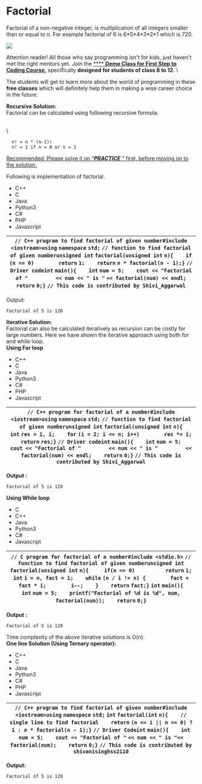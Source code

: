 # Factorial



Factorial of a non-negative integer, is multiplication of all integers smaller than or equal to n. For example factorial of 6 is 6\*5\*4\*3\*2\*1 which is 720.\
&#x20;

![](https://media.geeksforgeeks.org/wp-content/cdn-uploads/program-for-factorial-of-a-number-1024x512.png)

Attention reader! All those who say programming isn't for kids, just haven't met the right mentors yet. Join the [ **** ](https://practice.geeksforgeeks.org/courses/first-step-to-dsa/)[**Demo Class for First Step to Coding Course**](https://practice.geeksforgeeks.org/courses/first-step-to-coding-demo/)**,** specifically **designed for students of class 8 to 12.** \


The students will get to learn more about the world of programming in these **free classes** which will definitely help them in making a wise career choice in the future.

**Recursive Solution:** \
Factorial can be calculated using following recursive formula. \
&#x20;

\
\


```
  n! = n * (n-1)!
  n! = 1 if n = 0 or n = 1
```

&#x20;

[Recommended: Please solve it on “_**PRACTICE**_ ” first, before moving on to the solution.](https://practice.geeksforgeeks.org/problems/factorial/0) \
&#x20;

Following is implementation of factorial. \
&#x20;

* C++
* C
* Java
* Python3
* C#
* PHP
* Javascript

| `// C++ program to find factorial of given number#include <iostream>using` `namespace` `std;` `// function to find factorial of given numberunsigned int` `factorial(unsigned int` `n){    if` `(n == 0)        return` `1;    return` `n * factorial(n - 1);}` `// Driver codeint` `main(){    int` `num = 5;    cout << "Factorial of "         << num << " is "` `<< factorial(num) << endl;    return` `0;}` `// This code is contributed by Shivi_Aggarwal` |
| ---------------------------------------------------------------------------------------------------------------------------------------------------------------------------------------------------------------------------------------------------------------------------------------------------------------------------------------------------------------------------------------------------------------------------------------------------------------- |

Output:&#x20;

```
Factorial of 5 is 120
```

**Iterative Solution:** \
Factorial can also be calculated iteratively as recursion can be costly for large numbers. Here we have shown the iterative approach using both for and while loop. \
**Using For loop** \
&#x20;

* C++
* C
* Java
* Python3
* C#
* PHP
* Javascript

| `// C++ program for factorial of a number#include <iostream>using` `namespace` `std;` `// function to find factorial of given numberunsigned int` `factorial(unsigned int` `n){    int` `res = 1, i;    for` `(i = 2; i <= n; i++)        res *= i;    return` `res;}` `// Driver codeint` `main(){    int` `num = 5;    cout << "Factorial of "         << num << " is "         << factorial(num) << endl;    return` `0;}` `// This code is contributed by Shivi_Aggarwal` |
| ----------------------------------------------------------------------------------------------------------------------------------------------------------------------------------------------------------------------------------------------------------------------------------------------------------------------------------------------------------------------------------------------------------------------------------------------------------------------------- |

**Output :** \
&#x20;

```
Factorial of 5 is 120
```

**Using While loop** \
&#x20;

* C
* C++
* Java
* Python3
* C#
* Javascript

| `// C program for factorial of a number#include <stdio.h>` `// function to find factorial of given numberunsigned int` `factorial(unsigned int` `n){     if(n == 0)          return` `1;    int` `i = n, fact = 1;    while` `(n / i != n) {        fact = fact * i;        i--;    }    return` `fact;}` `int` `main(){    int` `num = 5;    printf("Factorial of %d is %d", num, factorial(num));    return` `0;}` |
| -------------------------------------------------------------------------------------------------------------------------------------------------------------------------------------------------------------------------------------------------------------------------------------------------------------------------------------------------------------------------------------------------------------------- |

**Output :** \
&#x20;

```
Factorial of 5 is 120
```

Time complexity of the above iterative solutions is O(n).\
**One line Solution (Using Ternary operator):** \
&#x20;

* C++
* C
* Java
* Python3
* C#
* PHP
* Javascript

| `// C++ program to find factorial of given number#include <iostream>using` `namespace` `std;` `int` `factorial(int` `n){    // single line to find factorial    return` `(n == 1 \|\| n == 0) ? 1 : n * factorial(n - 1);}` `// Driver Codeint` `main(){    int` `num = 5;    cout << "Factorial of "` `<< num << " is "<< factorial(num);    return` `0;}` `// This code is contributed by shivanisinghss2110` |
| --------------------------------------------------------------------------------------------------------------------------------------------------------------------------------------------------------------------------------------------------------------------------------------------------------------------------------------------------------------------------------------------------------------- |

**Output:**&#x20;

```
Factorial of 5 is 120
```
